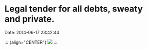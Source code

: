 Legal tender for all debts, sweaty and private.
===============================================

Date: 2014-06-17 23:42:44

::: {align="CENTER"}
[![](http://www.jwz.org/images/bqu-cv5iyaajf03.jpg)](https://twitter.com/teamadam76/status/478857153198190592)
:::
